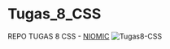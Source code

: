 # Tugas_8_CSS
REPO TUGAS 8 CSS - [NIOMIC](https://niomic.com)
![Tugas8-CSS](https://i.imgur.com/1LHuhC2.png)
